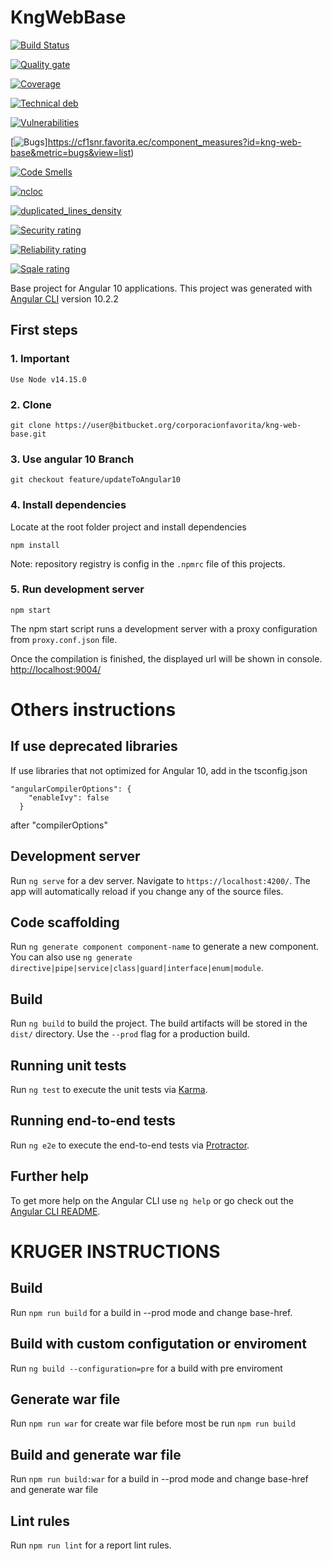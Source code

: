# KngWebBase

[![Build Status](https://cf1jks.favorita.ec/job/kng-web-base/job/feature%252FupdateToAngular10/)](https://cf1jks.favorita.ec/job/kng-web-base/job/feature%252FupdateToAngular10/)

[![Quality gate](https://cf1snr.favorita.ec/dashboard?id=kng-web-base#)](https://cf1snr.favorita.ec/dashboard?id=kng-web-base#)

[![Coverage](https://cf1snr.favorita.ec/component_measures?id=kng-web-base&metric=Coverage)](https://cf1snr.favorita.ec/component_measures?id=kng-web-base&metric=Coverage&view=list)

[![Technical deb](https://cf1snr.favorita.ec/component_measures?id=kng-web-base&metric=sqale_index)](https://cf1snr.favorita.ec/component_measures?id=kng-web-base&metric=sqale_index&view=list)

[![Vulnerabilities](https://cf1snr.favorita.ec/component_measures?id=kng-web-base&metric=vulnerabilities)](https://cf1snr.favorita.ec/component_measures?id=kng-web-base&metric=vulnerabilities&view=list)

[![Bugs](https://cf1snr.favorita.ec/component_measures?id=kng-web-base&metric=bugs)]https://cf1snr.favorita.ec/component_measures?id=kng-web-base&metric=bugs&view=list)

[![Code Smells](https://cf1snr.favorita.ec/component_measures?id=kng-web-base&metric=code_smells)](https://cf1snr.favorita.ec/component_measures?id=kng-web-base&metric=code_smells&view=list)

[![ncloc](https://cf1snr.favorita.ec/component_measures?id=kng-web-base&metric=ncloc)](https://cf1snr.favorita.ec/component_measures?id=kng-web-base&metric=ncloc&view=list)

[![duplicated_lines_density](https://cf1snr.favorita.ec/component_measures?id=kng-web-base&metric=duplicated_lines_density)](https://cf1snr.favorita.ec/component_measures?id=kng-web-base&metric=duplicated_lines_density&view=list)

[![Security rating](https://cf1snr.favorita.ec/component_measures?id=kng-web-base&metric=security_rating)](https://cf1snr.favorita.ec/component_measures?id=kng-web-base&metric=security_rating&view=list)

[![Reliability rating](https://cf1snr.favorita.ec/component_measures?id=kng-web-base&metric=reliability_rating)](https://cf1snr.favorita.ec/component_measures?id=kng-web-base&metric=reliability_rating&view=list)

[![Sqale rating](https://cf1snr.favorita.ec/component_measures?id=kng-web-base&metric==sqale_rating)](https://cf1snr.favorita.ec/component_measures?id=kng-web-base&metric=sqale_rating&view=list)

Base project for Angular 10 applications.
This project was generated with [Angular CLI](https://github.com/angular/angular-cli) version 10.2.2

## First steps
### 1. Important
```
Use Node v14.15.0
```

### 2. Clone
```
git clone https://user@bitbucket.org/corporacionfavorita/kng-web-base.git
```
### 3. Use angular 10 Branch
```
git checkout feature/updateToAngular10
```

### 4. Install dependencies
Locate at the root folder project and install dependencies
```
npm install
```

Note: repository registry is config in the `.npmrc` file of this projects. 

### 5. Run development server
```
npm start
```
The npm start script runs a development server with a proxy configuration from `proxy.conf.json` file.

Once the compilation is finished, the displayed url will be shown in console.
[http://localhost:9004/](http://localhost:9004/)


# Others instructions
## If use deprecated libraries
If use libraries that not optimized for Angular 10, add in the tsconfig.json
```
"angularCompilerOptions": {
    "enableIvy": false
  }
```
after "compilerOptions"

## Development server

Run `ng serve` for a dev server. Navigate to `https://localhost:4200/`. The app will automatically reload if you change any of the source files. 

## Code scaffolding

Run `ng generate component component-name` to generate a new component. You can also use `ng generate directive|pipe|service|class|guard|interface|enum|module`.

## Build

Run `ng build` to build the project. The build artifacts will be stored in the `dist/` directory. Use the `--prod` flag for a production build.

## Running unit tests

Run `ng test` to execute the unit tests via [Karma](https://karma-runner.github.io).

## Running end-to-end tests

Run `ng e2e` to execute the end-to-end tests via [Protractor](https://www.protractortest.org/).

## Further help

To get more help on the Angular CLI use `ng help` or go check out the [Angular CLI README](https://github.com/angular/angular-cli/blob/master/README.md).


# KRUGER INSTRUCTIONS

## Build

Run `npm run build` for a build in --prod mode and change base-href.

## Build with custom configutation or enviroment

Run `ng build --configuration=pre` for a build with pre enviroment

## Generate war file

Run `npm run war` for create war file  before most be run  `npm run build`

## Build and generate war file

Run `npm run build:war` for a build in --prod mode and change base-href and generate war file

## Lint rules

Run `npm run lint` for a report lint rules.
